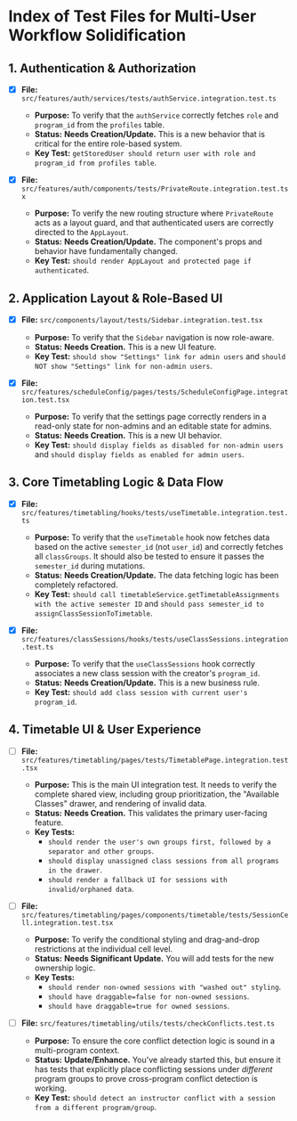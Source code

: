 # **Index of Test Files for Multi-User Workflow Solidification**

## **1. Authentication & Authorization**

* [x] **File:** `src/features/auth/services/tests/authService.integration.test.ts`
  * **Purpose:** To verify that the `authService` correctly fetches `role` and `program_id` from the `profiles` table.
  * **Status:** **Needs Creation/Update.** This is a new behavior that is critical for the entire role-based system.
  * **Key Test:** `getStoredUser should return user with role and program_id from profiles table`.

* [x] **File:** `src/features/auth/components/tests/PrivateRoute.integration.test.tsx`
  * **Purpose:** To verify the new routing structure where `PrivateRoute` acts as a layout guard, and that authenticated users are correctly directed to the `AppLayout`.
  * **Status:** **Needs Creation/Update.** The component's props and behavior have fundamentally changed.
  * **Key Test:** `should render AppLayout and protected page if authenticated`.

## **2. Application Layout & Role-Based UI**

* [x] **File:** `src/components/layout/tests/Sidebar.integration.test.tsx`
  * **Purpose:** To verify that the `Sidebar` navigation is now role-aware.
  * **Status:** **Needs Creation.** This is a new UI feature.
  * **Key Test:** `should show "Settings" link for admin users` and `should NOT show "Settings" link for non-admin users`.

* [x] **File:** `src/features/scheduleConfig/pages/tests/ScheduleConfigPage.integration.test.tsx`
  * **Purpose:** To verify that the settings page correctly renders in a read-only state for non-admins and an editable state for admins.
  * **Status:** **Needs Creation.** This is a new UI behavior.
  * **Key Test:** `should display fields as disabled for non-admin users` and `should display fields as enabled for admin users`.

## **3. Core Timetabling Logic & Data Flow**

* [x] **File:** `src/features/timetabling/hooks/tests/useTimetable.integration.test.ts`
  * **Purpose:** To verify that the `useTimetable` hook now fetches data based on the active `semester_id` (not `user_id`) and correctly fetches all `classGroups`. It should also be tested to ensure it passes the `semester_id` during mutations.
  * **Status:** **Needs Creation/Update.** The data fetching logic has been completely refactored.
  * **Key Test:** `should call timetableService.getTimetableAssignments with the active semester ID` and `should pass semester_id to assignClassSessionToTimetable`.

* [x] **File:** `src/features/classSessions/hooks/tests/useClassSessions.integration.test.ts`
  * **Purpose:** To verify that the `useClassSessions` hook correctly associates a new class session with the creator's `program_id`.
  * **Status:** **Needs Creation/Update.** This is a new business rule.
  * **Key Test:** `should add class session with current user's program_id`.

## **4. Timetable UI & User Experience**

* [ ] **File:** `src/features/timetabling/pages/tests/TimetablePage.integration.test.tsx`
  * **Purpose:** This is the main UI integration test. It needs to verify the complete shared view, including group prioritization, the "Available Classes" drawer, and rendering of invalid data.
  * **Status:** **Needs Creation.** This validates the primary user-facing feature.
  * **Key Tests:**
    * `should render the user's own groups first, followed by a separator and other groups`.
    * `should display unassigned class sessions from all programs in the drawer`.
    * `should render a fallback UI for sessions with invalid/orphaned data`.

* [ ] **File:** `src/features/timetabling/pages/components/timetable/tests/SessionCell.integration.test.tsx`
  * **Purpose:** To verify the conditional styling and drag-and-drop restrictions at the individual cell level.
  * **Status:** **Needs Significant Update.** You will add tests for the new ownership logic.
  * **Key Tests:**
    * `should render non-owned sessions with "washed out" styling`.
    * `should have draggable=false for non-owned sessions`.
    * `should have draggable=true for owned sessions`.

* [ ] **File:** `src/features/timetabling/utils/tests/checkConflicts.test.ts`
  * **Purpose:** To ensure the core conflict detection logic is sound in a multi-program context.
  * **Status:** **Update/Enhance.** You've already started this, but ensure it has tests that explicitly place conflicting sessions under *different* program groups to prove cross-program conflict detection is working.
  * **Key Test:** `should detect an instructor conflict with a session from a different program/group`.
